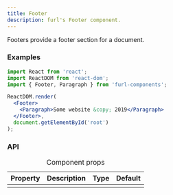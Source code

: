 ```yaml
---
title: Footer
description: furl's Footer component.
---
```


Footers provide a footer section for a document.

### Examples

<footerexamples></footerexamples>

```jsx
import React from 'react';
import ReactDOM from 'react-dom';
import { Footer, Paragraph } from 'furl-components';

ReactDOM.render(
  <Footer>
    <Paragraph>Some website &copy; 2019</Paragraph>
  </Footer>, 
  document.getElementById('root')
);
```

### API

<table>
  <caption>Component props</caption>
  <thead>
    <tr>
      <th>Property</th>
      <th colspan="3">Description</th>
      <th>Type</th>
      <th>Default</th>
    </tr>
  </thead>
  <tbody>
    <tr>
      <td class="font-c"></td>
      <td colspan="3"></td>
      <td></td>
      <td class='font-c'></td>
    </tr>
  </tbody>
</table>
